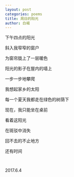 ```yaml
---
layout: post
categories: poems
title: 周日的阳光
author: 白楊
---
```


下午四点的阳光

斜入我窄窄的窗户

为窗帘胧上了一层暖色

阳光的影子在屋内的墙上

一步一步地攀爬

我想起家乡的太阳

每一个夏天我都走在绿色的树荫下

现在，我只能坐在桌前

看着这阳光

在斑驳中消失

回不去的不止地方

还有时间

&nbsp;

2017.6.4






